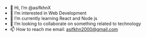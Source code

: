 - 👋 Hi, I’m @asifkhnX
- 👀 I’m interested in Web Development
- 🌱 I’m currently learning React and Node js
- 💞️ I’m looking to collaborate on something related to technology
- 📫 How to reach me email: asifkhn2000@gmail.com

<!---
asifkhnX/asifkhnX is a ✨ special ✨ repository because its `README.md` (this file) appears on your GitHub profile.
You can click the Preview link to take a look at your changes.
--->

